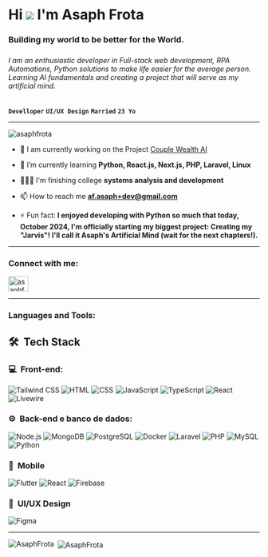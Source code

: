 # Hi ![](https://user-images.githubusercontent.com/18350557/176309783-0785949b-9127-417c-8b55-ab5a4333674e.gif) I'm Asaph Frota
<h3 align="">Building my world to be better for the World.<h3/>
<h6>I am an enthusiastic developer in Full-stack web development, RPA Automations, Python solutions to make life easier for the average person. Learning AI fundamentals and creating a project that will serve as my artificial mind.</h6>

**`Develloper`** **`UI/UX Design`** **`Married`** **`23 Yo`**

---
<p align="left"> <img src="https://komarev.com/ghpvc/?username=asaphfrota&label=Profile%20views&color=0e75b6&style=plastic" alt="asaphfrota" /> </p>

- 🔭 I am currently working on the Project [Couple Wealth AI](https://github.com/AsaphFrota/couple-wealth-ai)

- 🌱 I’m currently learning **Python, React.js, Next.js, PHP, Laravel, Linux**

- 👨🏽‍🏫 I'm finishing college **systems analysis and development**

- 📫 How to reach me **af.asaph+dev@gmail.com**

- ⚡ Fun fact: **I enjoyed developing with Python so much that today, October 2024, I'm officially starting my biggest project: Creating my "Jarvis"! I'll call it Asaph's Artificial Mind (wait for the next chapters!).**

---

<h3 align="left">Connect with me:</h3>
<p align="left">
<a href="https://linkedin.com/in/asaphf" target="blank"><img align="center" src="https://raw.githubusercontent.com/rahuldkjain/github-profile-readme-generator/master/src/images/icons/Social/linked-in-alt.svg" alt="asaphf" height="30" width="40" /></a>
</p>

---

<h3 align="left">Languages and Tools:</h3>
<h2> 🛠 &nbsp;Tech Stack</h2>
<h3>💻 &nbsp;Front-end:</h3>

![Tailwind CSS](https://img.shields.io/badge/-Tailwind%20CSS-333333?style=flat&logo=tailwindcss&logoColor=4ca0cd)
![HTML](https://img.shields.io/badge/-HTML-333333?style=flat&logo=HTML5)
![CSS](https://img.shields.io/badge/-CSS-333333?style=flat&logo=CSS3&logoColor=1572B6)
![JavaScript](https://img.shields.io/badge/-JavaScript-333333?style=flat&logo=javascript)
![TypeScript](https://img.shields.io/badge/-TypeScript-333333?style=flat&logo=typescript&logoColor=2D79C7)
![React](https://img.shields.io/badge/-React-333333?style=flat&logo=react)
![Livewire](https://img.shields.io/badge/-Livewire-333333?style=flat&logo=livewire&logoColor=d3538a)

<h3>⚙️ &nbsp;Back-end e banco de dados:</h3>

![Node.js](https://img.shields.io/badge/-Node.js-333333?style=flat&logo=node.js)
![MongoDB](https://img.shields.io/badge/-MongoDB-333333?style=flat&logo=mongodb)
![PostgreSQL](https://img.shields.io/badge/-PostgreSQL-333333?style=flat&logo=postgresql)
![Docker](https://img.shields.io/badge/-Docker-333333?style=flat&logo=docker&logoColor=205edd)
![Laravel](https://img.shields.io/badge/-Laravel-333333?style=flat&logo=laravel&logoColor=e24441)
![PHP](https://img.shields.io/badge/-PHP-333333?style=flat&logo=php&logoColor=4b5990)
![MySQL](https://img.shields.io/badge/-MySQL-333333?style=flat&logo=mysql&logoColor=f29111)
![Python](https://img.shields.io/badge/-Python-333333?style=flat&logo=python&logoColor=306794)

<h3>📱 &nbsp;Mobile</h3>

![Flutter](https://img.shields.io/badge/-Flutter-333333?style=flat&logo=flutter&logoColor=5c8ce3)
![React](https://img.shields.io/badge/-React%20Native-333333?style=flat&logo=react)
![Firebase](https://img.shields.io/badge/-Firebase-333333?style=flat&logo=firebase&logoColor=d24b39)

<h3>🎨 &nbsp;UI/UX Design</h3>

![Figma](https://img.shields.io/badge/-Figma-333333?style=flat&logo=figma&logoColor=e5493f)

---

<p><img align="left" src="https://github-readme-stats.vercel.app/api/top-langs?username=AsaphFrota&show_icons=true&theme=tokyonight&locale=en&layout=compact" alt="AsaphFrota" /></p>

<p>&nbsp;<img align="center" src="https://github-readme-stats.vercel.app/api?username=AsaphFrota&show_icons=true&theme=tokyonight&locale=en" alt="AsaphFrota" /></p>
